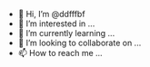 - 👋 Hi, I’m @ddfffbf
- 👀 I’m interested in ...
- 🌱 I’m currently learning ...
- 💞️ I’m looking to collaborate on ...
- 📫 How to reach me ...

<!---
ddfffbf/ddfffbf is a ✨ special ✨ repository because its `README.md` (this file) appears on your GitHub profile.
You can click the Preview link to take a look at your changes.
--->
